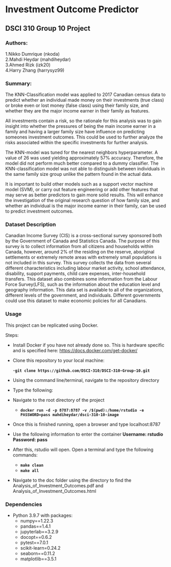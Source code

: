 # Investment Outcome Predictor

## DSCI 310 Group 10 Project

### Authors: 
1.Nikko Dumrique  (nkoda)  
2.Mahdi Heydar (mahdiheydar)  
3.Ahmed Rizk  (izk20)  
4.Harry Zhang  (harrysyz99)  

### Summary:
  The KNN-Classification model was applied to 2017 Canadian census data to predict whether an individual made money on their investments (true class) or broke even or lost money (false class) using their family size, and whether they are the major income earner in their family as features.
  
  All investments contain a risk, so the rationale for this analysis was to gain insight into whether the pressures of being the main income earner in a family and having a larger family size have influence on predicting someones investment outcomes. This could be used to further analyze the risks associated within the specific investments for further analysis.
  
  The KNN-model was tuned for the nearest neighbors hyperparameter. A value of 26 was used yielding approximately 57% accuracy. Therefore, the model did not perform much better compared to a dummy classifier. The KNN-classification model was not able to distinguish between individuals in the same family size group unlike the pattern found in the actual data.
  
  It is important to build other models such as a support vector machine model (SVM), or carry out feature engineering or add other features that may serve as better predictors to gain more solid results. This will enhance the investigation of the original research question of how family size, and whether an individual is the major income earner in their family, can be used to predict investment outcomes.
  
### Dataset Description

  Canadian Income Survey (CIS) is a cross-sectional survey sponsored both by the Government of Canada and Statistics Canada. The purpose of this survey is to collect information from all citizens and households within Canada, however, around 2% of the residing on the reserve, aboriginal settlements or extremely remote areas with extremely small populations is not included in this survey. This survey collects the data from several different characteristics including labour market activity, school attendance, disability, support payments, child care expenses, inter-household transfers. This dataset also combines some information from the Labour Force Survey(LFS), such as the information about the education level and geography information. This data set is available to all of the organizations, different levels of the government, and individuals. Different governments could use this dataset to make economic policies for all Canadians.

### Usage

This project can be replicated using Docker.

Steps:

* Install Docker if you have not already done so. This is hardware specific and is specified here: https://docs.docker.com/get-docker/
* Clone this repository to your local machine:

    -**```git clone https://github.com/DSCI-310/DSCI-310-Group-10.git```**
* Using the command line/terminal, navigate to the repository directory
* Type the following:
* Navigate to the root directory of the project
    - **```docker run -d -p 8787:8787 -v /$(pwd):/home/rstudio -e PASSWORD=pass mahdiheydar/dsci-310-10-image```**
* Once this is finished running, open a browser and type localhost:8787
* Use the following information to enter the container
       **Username: rstudio**
       **Password: pass**
* After this, rstudio will open. Open a terminal and type the following commands:
   - **```make clean```**
   - **```make all```**
* Navigate to the doc folder using the directory to find the Analysis_of_Investment_Outcomes.pdf and Analysis_of_Investment_Outcomes.html


### Dependencies

* Python 3.9.7 with packages:
  - numpy==1.22.3
  - pandas==1.4.1
  - jupyterlab==3.2.9
  - docopt==0.6.2
  - pytest==7.0.1
  - scikit-learn=0.24.2 
  - seaborn==0.11.2
  - matplotlib==3.5.1

